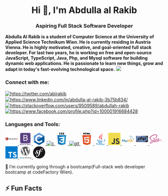 <h1 align="center">Hi 👋, I'm Abdulla al Rakib</h1>
<h3 align="center">Aspiring Full Stack Software Developer</h3>


 **Abdulla Al Rakib is a student of Computer Science at the University of Applied Science Technikum Wien. He is currently residing in Austria Vienna. He is highly motivated, creative, and goal-oriented full stack developer. For last two years, he is working on free and open-source JavaScript, TypeScript, Java, Php, and Mysql software for building dynamic web applications. He is passionate to learn new things, grow and adapt in today's fast-evolving technological space.**
![](https://media-exp1.licdn.com/dms/image/C4D16AQEZnvO3GFpiBQ/profile-displaybackgroundimage-shrink_350_1400/0/1591472274828?e=1623888000&v=beta&t=TZr9sfmeqE9zZaSiO4xnr8mKiBG28pKzYvGCIxos1ko)

<h3 align="left">Connect with me:</h3>
<p align="left">
<a href="https://twitter.com/abirakib" target="blank"><img align="center" src="https://cdn.jsdelivr.net/npm/simple-icons@3.0.1/icons/twitter.svg" alt="https://twitter.com/abirakib" height="30" width="40" /></a>
<a href="https://www.linkedin.com/in/abdulla-al-rakib-3b75b834/" target="blank"><img align="center" src="https://cdn.jsdelivr.net/npm/simple-icons@3.0.1/icons/linkedin.svg" alt="https://www.linkedin.com/in/abdulla-al-rakib-3b75b834/" height="30" width="40" /></a>
<a href="https://stackoverflow.com/users/9509589/abdullah-rakib" target="blank"><img align="center" src="https://cdn.jsdelivr.net/npm/simple-icons@3.0.1/icons/stackoverflow.svg" alt="https://stackoverflow.com/users/9509589/abdullah-rakib" height="30" width="40" /></a>
<a href="https://www.facebook.com/profile.php?id=100001916684428" target="blank"><img align="center" src="https://cdn.jsdelivr.net/npm/simple-icons@3.0.1/icons/facebook.svg" alt="https://www.facebook.com/profile.php?id=100001916684428" height="30" width="40" /></a>
</p>

<h3 align="left">Languages and Tools:</h3>
<p align="left"> 
  <a href="https://angular.io" target="_blank"> <img src="https://raw.githubusercontent.com/devicons/devicon/master/icons/angularjs/angularjs-original-wordmark.svg" alt="angularjs" width="40" height="40"/> </a> <a href="https://getbootstrap.com" target="_blank"> <img src="https://raw.githubusercontent.com/devicons/devicon/master/icons/bootstrap/bootstrap-plain-wordmark.svg" alt="bootstrap" width="40" height="40"/> </a>
  <a href="https://www.cprogramming.com/" target="_blank"> <img src="https://raw.githubusercontent.com/devicons/devicon/master/icons/c/c-original.svg" alt="c" width="40" height="40"/> </a>
  <a href="https://www.csharpprogramming.com/" target="_blank"> <img src="https://raw.githubusercontent.com/devicons/devicon/master/icons/c#/c-original.svg" alt="c" width="40" height="40"/> </a>
  <a href="https://www.w3schools.com/css/" target="_blank"> <img src="https://raw.githubusercontent.com/devicons/devicon/master/icons/css3/css3-original-wordmark.svg" alt="css3" width="40" height="40"/> </a>
  <a href="https://git-scm.com/" target="_blank"> <img src="https://www.vectorlogo.zone/logos/git-scm/git-scm-icon.svg" alt="git" width="40" height="40"/> </a> <a href="https://www.w3.org/html/" target="_blank"> <img src="https://raw.githubusercontent.com/devicons/devicon/master/icons/html5/html5-original-wordmark.svg" alt="html5" width="40" height="40"/> </a> <a href="https://www.java.com" target="_blank"> <img src="https://raw.githubusercontent.com/devicons/devicon/master/icons/java/java-original.svg" alt="java" width="40" height="40"/> </a> <a href="https://developer.mozilla.org/en-US/docs/Web/JavaScript" target="_blank"> <img src="https://raw.githubusercontent.com/devicons/devicon/master/icons/javascript/javascript-original.svg" alt="javascript" width="40" height="40"/> </a> <a href="https://www.mysql.com/" target="_blank"> <img src="https://raw.githubusercontent.com/devicons/devicon/master/icons/mysql/mysql-original-wordmark.svg" alt="mysql" width="40" height="40"/> </a> <a href="https://www.php.net" target="_blank"> <img src="https://raw.githubusercontent.com/devicons/devicon/master/icons/php/php-original.svg" alt="php" width="40" height="40"/> </a> <a href="https://sass-lang.com" target="_blank"> <img src="https://raw.githubusercontent.com/devicons/devicon/master/icons/sass/sass-original.svg" alt="sass" width="40" height="40"/> </a> <a href="https://www.typescriptlang.org/" target="_blank"> <img src="https://raw.githubusercontent.com/devicons/devicon/master/icons/typescript/typescript-original.svg" alt="typescript" width="40" height="40"/> </a> 
<a href="https://www.wordpress.org/" target="_blank"> <img src="https://raw.githubusercontent.com/devicons/devicon/master/icons/wordpress/wordpress-original.svg" alt="wordpress" width="40" height="40"/> </a>
  <a href="https://www.symfony.com/" target="_blank"> <img src="https://raw.githubusercontent.com/devicons/devicon/master/icons/symfony/symfony-original.svg" alt="symfony" width="40" height="40"/> </a>
</p>


🔭 I’m currently going through a bootcamp(Full-stack web developer bootcamp at codeFactory Wien).
## ⚡ Fun Facts


























